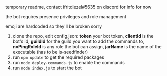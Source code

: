 temporary readme, contact ifritdiezel#5635 on discord for info for now

the bot requires presence privileges and role management

emoji are hardcoded so they'll be broken sorry

1. clone the repo, edit config.json: **token** your bot token, **clientId** is the bot's id, **guildId** for the guild you want to add the commands to, **noPingRoleId** is any role the bot can assign, **jarName** is the name of the executable (has to be is-seedfinder)
2. run `npm update` to get the required packages
3. run `node deploy-commands.js` to enable the commands
4. run `node index.js` to start the bot
